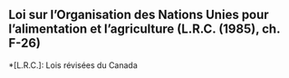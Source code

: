 ## Loi sur l’Organisation des Nations Unies pour l’alimentation et l’agriculture (L.R.C. (1985), ch. F-26)
  *[L.R.C.]: Lois révisées du Canada
